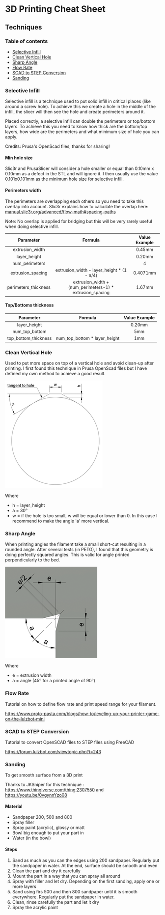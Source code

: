 # 3D Printing Cheat Sheet

## Techniques

### Table of contents
* [Selective Infill](#selective-infill)
* [Clean Vertical Hole](#clean-vertical-hole)
* [Sharp Angle](#sharp-angle)
* [Flow Rate](#flow-rate)
* [SCAD to STEP Conversion](#scad-to-step-conversion)
* [Sanding](#sanding)



### Selective Infill

Selective infill is a technique used to put solid infill in critical places (like around a screw hole). To achieve this we create a hole in the middle of the infill, the slicer will then see the hole and create perimeters around it.

Placed correctly, a selective infill can double the perimeters or top/bottom layers. To achieve this you need to know how thick are the bottom/top layers, how wide are the perimeters and what minimum size of hole you can apply.

Credits: Prusa's OpenScad files, thanks for sharing!

#### Min hole size

Slic3r and PrusaSlicer will consider a hole smaller or equal than 0.10mm x 0.10mm as a defect in the STL and will ignore it. I then usually use the value 0.101x0.101mm as the minimum hole size for selective infill.

#### Perimeters width

The perimeters are overlapping each others so you need to take this overlap into account. Slic3r explains how to calculate the overlap here: [manual.slic3r.org/advanced/flow-math#spacing-paths](https://manual.slic3r.org/advanced/flow-math#spacing-paths)

Note: No overlap is applied for bridging but this will be very rarely useful when doing selective infill.

| Parameter              | Formula | Value Example |
|:----------------------:|:-------:|:-----:|
| extrusion_width        |         | 0.45mm |
| layer_height           |         | 0.20mm |
| num_perimeters         |         | 4 |
| extrusion_spacing      | extrusion_width - layer_height * (1 - &pi;/4) | 0.4071mm |
| perimeters_thickness   | extrusion_width + (num_perimeters-1) * extrusion_spacing | 1.67mm |

#### Top/Bottoms thickness

| Parameter              | Formula | Value Example |
|:----------------------:|:-------:|:-----:|
| layer_height           |  | 0.20mm |
| num_top_bottom         |  | 5mm |
| top_bottom_thickness   | num_top_bottom * layer_height | 1mm |



### Clean Vertical Hole

Used to put more space on top of a vertical hole and avoid clean-up after printing. I first found this technique in Prusa OpenScad files but I have defined my own method to achieve a good result.

![Clean Vertical Hole Diagram](img/hole_cleaning_diagram.png)

Where
* h = layer_height
* a = 30°
* w = if the hole is too small, w will be equal or lower than 0. In this case I recommend to make the angle 'a' more vertical.



### Sharp Angle

When printing angles the filament take a small short-cut resulting in a rounded angle. After several tests (in PETG), I found that this geometry is doing perfectly squared angles. This is valid for angle printed perpendicularly to the bed.

![Perfect Angle Diagram](img/perfect_angle.png)

Where
* e = extrusion width
* a = angle (45° for a printed angle of 90°)



### Flow Rate

Tutorial on how to define flow rate and print speed range for your filament.

https://www.proto-pasta.com/blogs/how-to/leveling-up-your-printer-game-on-the-lulzbot-mini



### SCAD to STEP Conversion

Tutorial to convert OpenSCAD files to STEP files using FreeCAD

https://forum.lulzbot.com/viewtopic.php?t=243



### Sanding

To get smooth surface from a 3D print

Thanks to JKSniper for this technique : https://www.thingiverse.com/thing:2307550 and https://youtu.be/0vgynnYzo08

#### Material
* Sandpaper 200, 500 and 800
* Spray filler
* Spray paint (acrylic), glossy or matt
* Bowl big enough to put your part in
* Water (in the bowl)

#### Steps
1. Sand as much as you can the edges using 200 sandpaper. Regularly put the sandpaper in water. At the end, surface should be smooth and even
1. Clean the part and dry it carefully
1. Mount the part in a way that you can spray all around
1. Spray with filler and let dry. Depending on the first sanding, apply one or more layers
1. Sand using firs 500 and then 800 sandpaper until it is smooth everywhere. Regularly put the sandpaper in water.
1. Clean, rinse carefully the part and let it dry
1. Spray the acrylic paint
